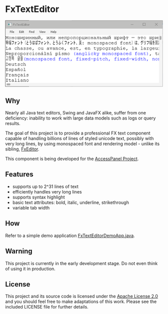 # FxTextEditor

![screenshot](https://github.com/andy-goryachev/FxTextEditor/blob/master/doc/screenshot.png)


## Why ##

Nearly all Java text editors, Swing and JavaFX alike, suffer from one deficiency: inability to work with large 
data models such as logs or query results.

The goal of this project is to provide a professional FX text component capable of handling billions of 
lines of styled unicode text, possibly with very long lines, by using monospaced font and rendering model - 
unlike its sibling, [FxEditor](https://github.com/andy-goryachev/FxEditor).

This component is being developed for the [AccessPanel Project](https://github.com/andy-goryachev/AccessPanelPublic).


## Features

* supports up to 2^31 lines of text
* efficiently handles very long lines
* supports syntax highlight
* basic text attributes: bold, italic, underline, strikethrough
* variable tab width


## How

Refer to a simple demo application [FxTextEditorDemoApp.java](https://github.com/andy-goryachev/FxTextEditor/blob/master/src/demo/fxtexteditor/FxTextEditorDemoApp.java).


## Warning

This project is currently in the early development stage.  Do not even think of using it in production.
 

## License

This project and its source code is licensed under the [Apache License 2.0](http://www.apache.org/licenses/LICENSE-2.0) and you should feel free to make adaptations of this work. Please see the included LICENSE file for further details.
